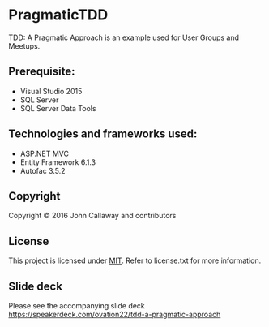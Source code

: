 # PragmaticTDD

TDD: A Pragmatic Approach is an example used for User Groups and Meetups.

## Prerequisite:
- Visual Studio 2015
- SQL Server
- SQL Server Data Tools

## Technologies and frameworks used:
- ASP.NET MVC
- Entity Framework 6.1.3
- Autofac 3.5.2

## Copyright

Copyright © 2016 John Callaway and contributors

## License

This project is licensed under [MIT](http://www.opensource.org/licenses/mit-license.php "Read more about the MIT license form"). Refer to license.txt for more information.

## Slide deck

Please see the accompanying slide deck https://speakerdeck.com/ovation22/tdd-a-pragmatic-approach
